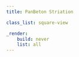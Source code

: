 ```yaml
---
title: PanBeton Striation

class_list: square-view

_render:
    build: never
    list: all
---
```


